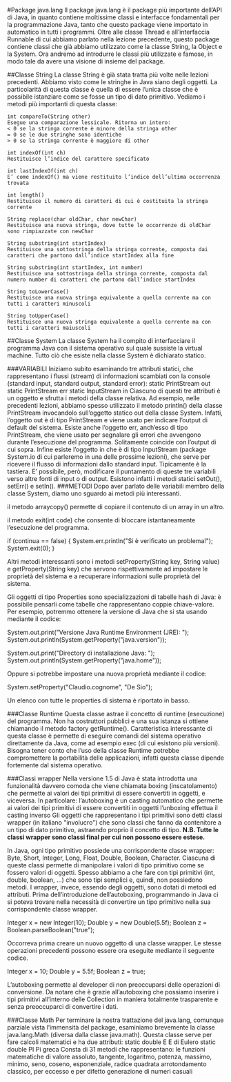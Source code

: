 #Package java.lang
Il package java.lang è il package più importante dell’API di Java, in quanto contiene moltissime classi e interfacce fondamentali per la programmazione Java, tanto che questo package viene importato in automatico in tutti i programmi.
Oltre alle classe Thread e all’interfaccia Runnable di cui abbiamo parlato nella lezione precedente, questo package contiene classi che già abbiamo utilizzato come la classe String, la Object e la System.
Ora andremo ad introdurre le classi più utilizzate e famose, in modo tale da avere una visione di insieme del package.

##Classe String
La classe String è già stata tratta più volte nelle lezioni precedenti. 
Abbiamo visto come le stringhe in Java siano degli oggetti. La particolarità di questa classe è quella di essere l’unica classe che è possibile istanziare come se fosse un tipo di dato primitivo.
Vediamo i metodi più importanti di questa classe:
	
	int compareTo(String other)
	Esegue una comparazione lessicale. Ritorna un intero:
	< 0 se la stringa corrente è minore della stringa other
	= 0 se le due stringhe sono identiche
	> 0 se la stringa corrente è maggiore di other
	
	int indexOf(int ch)
	Restituisce l’indice del carattere specificato

	int lastIndexOf(int ch)
	E’ come indexOf() ma viene restituito l’indice dell’ultima occorrenza trovata

	int length()
	Restituisce il numero di caratteri di cui è costituita la stringa corrente

	String replace(char oldChar, char newChar)
	Restituisce una nuova stringa, dove tutte le occorrenze di oldChar sono rimpiazzate con newChar

	String substring(int startIndex)
	Restituisce una sottostringa della stringa corrente, composta dai caratteri che partono dall’indice startIndex alla fine

	String substring(int startIndex, int number)
	Restituisce una sottostringa della stringa corrente, composta dal numero number di caratteri che partono dall’indice startIndex

	String toLowerCase()
	Restituisce una nuova stringa equivalente a quella corrente ma con tutti i caratteri minuscoli

	String toUpperCase()
	Restituisce una nuova stringa equivalente a quella corrente ma con tutti i caratteri maiuscoli

##Classe System
La classe System ha il compito di interfacciare il programma Java con il sistema operativo sul quale sussiste la virtual machine.
Tutto ciò che esiste nella classe System è dichiarato statico. 

###VARIABILI
Iniziamo subito esaminando tre attributi statici, che rappresentano i flussi (stream) di informazioni scambiati con la console (standard input, standard output, standard error):
	static PrintStream out
	static PrintStream err
	static InputStream in
Ciascuno di questi tre attributi è un oggetto e sfrutta i metodi della classe relativa.
Ad esempio, nelle precedenti lezioni, abbiamo spesso utilizzato il metodo println() della classe PrintStream invocandolo sull’oggetto statico out della classe System.
Infatti, l’oggetto out è di tipo PrintStream e viene usato per indicare l’output di default del sistema.
Esiste anche l’oggetto err, anch’esso di tipo PrintStream, che viene usato per segnalare gli errori che avvengono durante l’esecuzione del programma. Solitamente coincide con l’output di cui sopra.
Infine esiste l’oggetto in che è di tipo InputStream (package System.io di cui parleremo in una delle prossime lezioni), che serve per ricevere il flusso di informazioni dallo standard input. Tipicamente è la tastiera.
E’ possibile, però, modificare il puntamento di queste tre variabili verso altre fonti di input o di output. Esistono infatti i metodi statici setOut(), setErr() e setIn().
###METODI
Dopo aver parlato delle variabili membro della classe System, diamo uno sguardo ai metodi più interessanti.

il metodo arraycopy() permette di copiare il contenuto di un array in un altro.

il metodo exit(int code) che consente di bloccare istantaneamente l’esecuzione del programma. 


if (continua == false) {
	System.err.println("Si è verificato un problema!");
	System.exit(0);
}

Altri metodi interessanti sono i metodi 
	setProperty(String key, String value) e 
	getProperty(String key) che servono rispettivamente ad impostare le proprietà del sistema e a recuperare informazioni sulle proprietà del sistema.

Gli oggetti di tipo Properties sono specializzazioni di tabelle hash di Java: è possibile pensarli come tabelle che rappresentano coppie chiave-valore.
Per esempio, potremmo ottenere la versione di Java che si sta usando mediante il codice:

System.out.print("Versione Java Runtime Environment (JRE): ");
System.out.println(System.getProperty("java.version"));
    
System.out.print("Directory di installazione Java: ");
System.out.println(System.getProperty("java.home"));

Oppure si potrebbe impostare una nuova proprietà mediante il codice:

System.setProperty("Claudio.cognome", "De Sio");

Un elenco con tutte le properties di sistema è riportato in basso.

###Classe Runtime
Questa classe astrae il concetto di runtime (esecuzione) del programma. Non ha costruttori pubblici e una sua istanza si ottiene chiamando il metodo factory getRuntime().
Caratteristica interessante di questa classe è permette di eseguire comandi del sistema operativo direttamente da Java, come ad esempio exec (di cui esistono più versioni).
Bisogna tener conto che l’uso della classe Runtime potrebbe compromettere la portabilità delle applicazioni, infatti questa classe dipende fortemente dal sistema operativo.

###Classi wrapper
Nella versione 1.5 di Java è stata introdotta una funzionalità davvero comoda che viene chiamata boxing (inscatolamento) che permette ai valori dei tipi primitivi di essere convertiti in oggetti, e viceversa. In particolare:
l’autoboxing è un casting automatico che permette ai valori dei tipi primitivi di essere convertiti in oggetti
l’unboxing effettua il casting inverso
Gli oggetti che rappresentano i tipi primitivi sono detti classi wrapper (in italiano "involucro") che sono classi che fanno da contenitore a un tipo di dato primitivo, astraendo proprio il concetto di tipo. 
__N.B. Tutte le classi wrapper sono classi final per cui non possono essere estese.__

In Java, ogni tipo primitivo possiede una corrispondente classe wrapper: Byte, Short, Integer, Long, Float, Double, Boolean, Character. 
Ciascuna di queste classi permette di manipolare i valori di tipo primitivo come se fossero valori di oggetti. 
Spesso abbiamo a che fare con tipi primitivi (int, double, boolean, …) che sono tipi semplici e, quindi, non possiedono metodi. 
I wrapper, invece, essendo degli oggetti, sono dotati di metodi ed attributi.
Prima dell’introduzione dell’autoboxing, programmando in Java ci si poteva trovare nella necessità di convertire un tipo primitivo nella sua corrispondente classe wrapper.

Integer x = new Integer(10);
Double y = new Double(5.5f);
Boolean z = Boolean.parseBoolean("true");

Occorreva prima creare un nuovo oggetto di una classe wrapper.
Le stesse operazioni precedenti possono essere ora eseguite mediante il seguente codice.

Integer x = 10;
Double y = 5.5f;
Boolean z = true;

L’autoboxing permette al developer di non preoccuparsi delle operazioni di conversione.
Da notare che è grazie all’autoboxing che possiamo inserire i tipi primitivi all’interno delle Collection in maniera totalmente trasparente e senza preoccuparci di convertire i dati.

###Classe Math
Per terminare la nostra trattazione del java.lang, comunque parziale vista l’immensità del package, esaminiamo brevemente la classe java.lang.Math (diversa dalla classe java.math). 
Questa classe serve per fare calcoli matematici e ha due attributi:
static double E		E di Eulero
static double PI	Pi greca
Consta di 31 metodi che rappresentano:
le funzioni matematiche di 
	valore assoluto, 
	tangente, 
	logaritmo, 
	potenza, 
	massimo, 
	minimo, 
	seno, 
	coseno, 
	esponenziale, radice quadrata
arrotondamento classico, per eccesso e per difetto
generazione di numeri casuali
